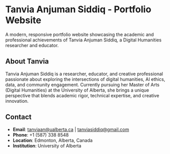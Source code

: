 # Tanvia Anjuman Siddiq - Portfolio Website

A modern, responsive portfolio website showcasing the academic and professional achievements of Tanvia Anjuman Siddiq, a Digital Humanities researcher and educator.

## About Tanvia

Tanvia Anjuman Siddiq is a researcher, educator, and creative professional passionate about exploring the intersections of digital humanities, AI ethics, data, and community engagement. Currently pursuing her Master of Arts (Digital Humanities) at the University of Alberta, she brings a unique perspective that blends academic rigor, technical expertise, and creative innovation.

## Contact

- **Email**: tanviaan@ualberta.ca | tanviasiddiq@gmail.com
- **Phone**: +1 (587) 338 8548
- **Location**: Edmonton, Alberta, Canada
- **Institution**: University of Alberta
